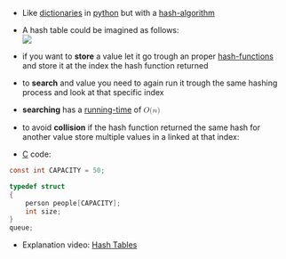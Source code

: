 - Like [dictionaries](computer-science/docs/python/dictionaries.md) in [python](contents-python.md) but with a [hash-algorithm](hash-functions.md) 

- A hash table could be imagined as follows:  
![](hash-table-basic.png)

- if you want to **store** a value let it go trough an proper [hash-functions](hash-functions.md) and store it at the index the hash function returned
- to **search** and value you need to again run it trough the same hashing process and look at that specific index
- **searching** has a [running-time](running-time.md) of <math xmlns="http://www.w3.org/1998/Math/MathML">
  <mi>O</mi>
  <mo stretchy="false">(</mo>
  <mi>n</mi>
  <mo stretchy="false">)</mo>
</math>

- to avoid **collision** if the hash function returned the same hash for another value store multiple values in a linked at that index:


- [C](contents-c.md) code:

```c
const int CAPACITY = 50;

typedef struct
{
    person people[CAPACITY];
    int size;
}
queue;
```


- Explanation video: [Hash Tables](https://cs50.harvard.edu/x/2025/shorts/hash_tables/)
